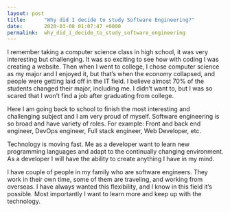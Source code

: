 ```yaml
---
layout: post
title:      "Why did I decide to study Software Engineering?"
date:       2020-03-08 01:07:47 +0000
permalink:  why_did_i_decide_to_study_software_engineering
---
```





I remember taking a computer science class in high school, it was very interesting but challenging. It was so exciting to see how with coding I was creating a website. Then when I went to college, I chose computer science as my major and I enjoyed it, but that’s when the economy collapsed, and people were getting laid off in the IT field. I believe almost 70% of the students changed their major, including me. I didn’t want to, but I was so scared that I won’t find a job after graduating from college.

Here I am going back to school to finish the most interesting and challenging subject and I am very proud of myself. Software engineering is so broad and have variety of roles. For example: Front and back end engineer, DevOps engineer, Full stack engineer, Web Developer, etc.

Technology is moving fast. Me as a developer want to learn new programming languages and adapt to the continually changing environment. As a developer I will have the ability to create anything I have in my mind.

I have couple of people in my family who are software engineers. They work in their own time, some of them are traveling, and working from overseas. I have always wanted this flexibility, and I know in this field it’s possible. Most importantly I want to learn more and keep up with the technology.

